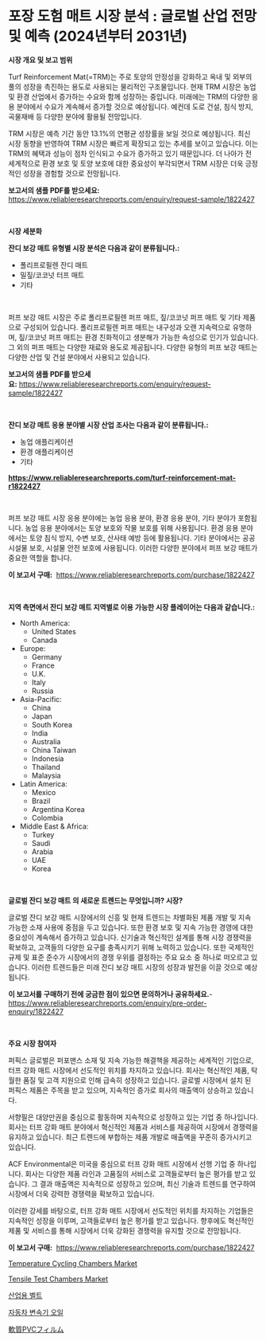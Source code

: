 <p><h1>포장 도험 매트 시장 분석 : 글로벌 산업 전망 및 예측 (2024년부터 2031년)</h1></p><p><strong>시장 개요 및 보고 범위</strong></p>
<p><p>Turf Reinforcement Mat(=TRM)는 주로 토양의 안정성을 강화하고 옥내 및 외부의 풀의 성장을 촉진하는 용도로 사용되는 물리적인 구조물입니다. 현재 TRM 시장은 농업 및 환경 산업에서 증가하는 수요와 함께 성장하는 중입니다. 미래에는 TRM의 다양한 응용 분야에서 수요가 계속해서 증가할 것으로 예상됩니다. 예컨데 도로 건설, 침식 방지, 곡물재배 등 다양한 분야에 활용될 전망입니다. </p><p>TRM 시장은 예측 기간 동안 13.1%의 연평균 성장률을 보일 것으로 예상됩니다. 최신 시장 동향을 반영하여 TRM 시장은 빠르게 확장되고 있는 추세를 보이고 있습니다. 이는 TRM의 혜택과 성능이 점차 인식되고 수요가 증가하고 있기 때문입니다. 더 나아가 전 세계적으로 환경 보호 및 토양 보호에 대한 중요성이 부각되면서 TRM 시장은 더욱 긍정적인 성장을 경험할 것으로 전망됩니다.</p></p>
<p><strong>보고서의 샘플 PDF를 받으세요:</strong> <a href="https://www.reliableresearchreports.com/enquiry/request-sample/1822427">https://www.reliableresearchreports.com/enquiry/request-sample/1822427</a></p>
<p>&nbsp;</p>
<p><strong>시장 세분화</strong></p>
<p><strong>잔디 보강 매트 유형별 시장 분석은 다음과 같이 분류됩니다.:</strong></p>
<p><ul><li>폴리프로필렌 잔디 매트</li><li>밀짚/코코넛 터프 매트</li><li>기타</li></ul></p>
<p>&nbsp;</p>
<p><p>퍼프 보강 매트 시장은 주로 폴리프로필렌 퍼프 매트, 짚/코코넛 퍼프 매트 및 기타 제품으로 구성되어 있습니다. 폴리프로필렌 퍼프 매트는 내구성과 오랜 지속력으로 유명하며, 짚/코코넛 퍼프 매트는 환경 친화적이고 생분해가 가능한 속성으로 인기가 있습니다. 그 외의 퍼프 매트는 다양한 재료와 용도로 제공됩니다. 다양한 유형의 퍼프 보강 매트는 다양한 산업 및 건설 분야에서 사용되고 있습니다.</p></p>
<p><strong>보고서의 샘플 PDF를 받으세요:</strong>&nbsp;<a href="https://www.reliableresearchreports.com/enquiry/request-sample/1822427">https://www.reliableresearchreports.com/enquiry/request-sample/1822427</a></p>
<p>&nbsp;</p>
<p><strong> 잔디 보강 매트 응용 분야별 시장 산업 조사는 다음과 같이 분류됩니다.:</strong></p>
<p><ul><li>농업 애플리케이션</li><li>환경 애플리케이션</li><li>기타</li></ul></p>
<p><strong><a href="https://www.reliableresearchreports.com/turf-reinforcement-mat-r1822427">https://www.reliableresearchreports.com/turf-reinforcement-mat-r1822427</a></strong></p>
<p>&nbsp;</p>
<p><p>퍼프 보강 매트 시장 응용 분야에는 농업 응용 분야, 환경 응용 분야, 기타 분야가 포함됩니다. 농업 응용 분야에서는 토양 보호와 작물 보호를 위해 사용됩니다. 환경 응용 분야에서는 토양 침식 방지, 수변 보호, 산사태 예방 등에 활용됩니다. 기타 분야에서는 공공 시설물 보호, 시설물 안전 보호에 사용됩니다. 이러한 다양한 분야에서 퍼프 보강 매트가 중요한 역할을 합니다.</p></p>
<p><strong>이 보고서 구매:</strong>&nbsp; <a href="https://www.reliableresearchreports.com/purchase/1822427">https://www.reliableresearchreports.com/purchase/1822427</a></p>
<p>&nbsp;</p>
<p><strong>지역 측면에서 잔디 보강 매트 지역별로 이용 가능한 시장 플레이어는 다음과 같습니다.:</strong></p>
<p><ul>
    <li>
        North America:
        <ul>
            <li>United States</li>
            <li>Canada</li>
        </ul>
    </li>
    <li>
        Europe:
        <ul>
            <li>Germany</li>
            <li>France</li>
            <li>U.K.</li>
            <li>Italy</li>
            <li>Russia</li>
        </ul>
    </li>
    <li>
        Asia-Pacific:
        <ul>
            <li>China</li>
            <li>Japan</li>
            <li>South Korea</li>
            <li>India</li>
            <li>Australia</li>
            <li>China Taiwan</li>
            <li>Indonesia</li>
            <li>Thailand</li>
            <li>Malaysia</li>
        </ul>
    </li>
    <li>
        Latin America:
        <ul>
            <li>Mexico</li>
            <li>Brazil</li>
            <li>Argentina Korea</li>
            <li>Colombia</li>
        </ul>
    </li>
    <li>
        Middle East & Africa:
        <ul>
            <li>Turkey</li>
            <li>Saudi</li>
            <li>Arabia</li>
            <li>UAE</li>
            <li>Korea</li>
        </ul>
    </li>
    </ul></p>
<p>&nbsp;</p>
<p><strong>글로벌 잔디 보강 매트 의 새로운 트렌드는 무엇입니까? 시장?</strong></p>
<p><p>글로벌 잔디 보강 매트 시장에서의 신흥 및 현재 트렌드는 차별화된 제품 개발 및 지속 가능한 소재 사용에 중점을 두고 있습니다. 또한 환경 보호 및 지속 가능한 경영에 대한 중요성이 계속해서 증가하고 있습니다. 신기술과 혁신적인 설계를 통해 시장 경쟁력을 확보하고, 고객들의 다양한 요구를 충족시키기 위해 노력하고 있습니다. 또한 국제적인 규제 및 표준 준수가 시장에서의 경쟁 우위를 결정하는 주요 요소 중 하나로 떠오르고 있습니다. 이러한 트렌드들은 미래 잔디 보강 매트 시장의 성장과 발전을 이끌 것으로 예상됩니다.</p></p>
<p><strong>이 보고서를 구매하기 전에 궁금한 점이 있으면 문의하거나 공유하세요.</strong>- <a href="https://www.reliableresearchreports.com/enquiry/pre-order-enquiry/1822427">https://www.reliableresearchreports.com/enquiry/pre-order-enquiry/1822427</a></p>
<p>&nbsp;</p>
<p><strong>주요 시장 참여자</strong></p>
<p><p>퍼픽스 글로벌은 퍼포맨스 소재 및 지속 가능한 해결책을 제공하는 세계적인 기업으로, 터프 강화 매트 시장에서 선도적인 위치를 차지하고 있습니다. 회사는 혁신적인 제품, 탁월한 품질 및 고객 지원으로 인해 급속히 성장하고 있습니다. 글로벌 시장에서 설치 된 퍼픽스 제품은 주목을 받고 있으며, 지속적인 증가로 회사의 매출액이 상승하고 있습니다.</p><p>서향필은 대양만권을 중심으로 활동하며 지속적으로 성장하고 있는 기업 중 하나입니다. 회사는 터프 강화 매트 분야에서 혁신적인 제품과 서비스를 제공하여 시장에서 경쟁력을 유지하고 있습니다. 최근 트렌드에 부합하는 제품 개발로 매출액을 꾸준히 증가시키고 있습니다.</p><p>ACF Environmental은 미국을 중심으로 터프 강화 매트 시장에서 선행 기업 중 하나입니다. 회사는 다양한 제품 라인과 고품질의 서비스로 고객들로부터 높은 평가를 받고 있습니다. 그 결과 매출액은 지속적으로 성장하고 있으며, 최신 기술과 트렌드를 연구하여 시장에서 더욱 강력한 경쟁력을 확보하고 있습니다.</p><p>이러한 강세를 바탕으로, 터프 강화 매트 시장에서 선도적인 위치를 차지하는 기업들은 지속적인 성장을 이루며, 고객들로부터 높은 평가를 받고 있습니다. 향후에도 혁신적인 제품 및 서비스를 통해 시장에서 더욱 강화된 경쟁력을 유지할 것으로 전망됩니다.</p></p>
<p><strong>이 보고서 구매:</strong>&nbsp;&nbsp;<a href="https://www.reliableresearchreports.com/purchase/1822427">https://www.reliableresearchreports.com/purchase/1822427</a></p>
<p><p><a href="https://github.com/arionmp/Market-Research-Report-List-3/blob/main/temperature-cycling-chambers-market.md">Temperature Cycling Chambers Market</a></p><p><a href="https://github.com/pgtimber/Market-Research-Report-List-2/blob/main/tensile-test-chambers-market.md">Tensile Test Chambers Market</a></p><p><a href="https://medium.com/@jadenraynor/%EC%82%B0%EC%97%85-%EB%B2%A8%ED%8A%B8-%EC%8B%9C%EC%9E%A5-%EA%B7%9C%EB%AA%A8-cagr-%ED%8A%B8%EB%A0%8C%EB%93%9C-2024-2030-d9929c5ae98e">산업용 벨트</a></p><p><a href="https://medium.com/@chancelesch/%EC%9E%90%EB%8F%99%EC%B0%A8-%EB%B3%80%EC%86%8D%EA%B8%B0-%EC%9C%A4%ED%99%9C%EC%9C%A0-%EC%8B%9C%EC%9E%A5-%EB%B3%B4%EA%B3%A0%EC%84%9C%EB%8A%94-%EC%9D%B4-%EC%8B%9C%EC%9E%A5%EC%9D%98-%EC%B5%9C%EC%8B%A0-%ED%8A%B8%EB%A0%8C%EB%93%9C-%EB%B0%8F-%EC%84%B1%EC%9E%A5-%EA%B8%B0%ED%9A%8C%EB%A5%BC-%EA%B3%B5%EA%B0%9C%ED%95%9C%EB%8B%A4-372fdaafb4a2">자동차 변속기 오일</a></p><p><a href="https://medium.com/@shawnsmihv6/%E6%9F%94%E8%BB%9F%E6%80%A7%E3%81%AE%E3%81%82%E3%82%8Bpvc%E3%83%95%E3%82%A3%E3%83%AB%E3%83%A0%E5%B8%82%E5%A0%B4%E3%81%AE%E5%88%86%E6%9E%90-%E3%82%B0%E3%83%AD%E3%83%BC%E3%83%90%E3%83%AB%E7%94%A3%E6%A5%AD%E3%81%AE%E8%A6%96%E7%82%B9%E3%81%A8%E4%BA%88%E6%B8%AC-2024%E5%B9%B4%E3%81%8B%E3%82%892031%E5%B9%B4-6c0e89c9f3a8">軟質PVCフィルム</a></p></p>